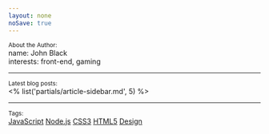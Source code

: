 ```yaml
---
layout: none
noSave: true
---
```


<small>About the Author:</small><br />
name: John Black<br />
interests: front-end, gaming

---

<small>Latest blog posts:</small><br />
<% list('partials/article-sidebar.md', 5) %>

---

<small>Tags:</small><br />
<a href="<% linkto('javascript') %>">JavaScript</a>
<a href="<% linkto('nodejs') %>">Node.js</a>
<a href="<% linkto('css3') %>">CSS3</a>
<a href="<% linkto('html5') %>">HTML5</a>
<a href="<% linkto('design') %>">Design</a>
